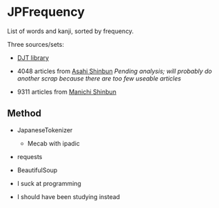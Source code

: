# JPFrequency
List of words and kanji, sorted by frequency.

Three sources/sets:

* [DJT library](http://djt.netlify.com)

* 4048 articles from [Asahi Shinbun](https://www.asahi.com/) *Pending analysis; will probably do another scrap because there are too few useable articles*

* 9311 articles from [Manichi Shinbun](https://mainichi.jp/)

## Method

* JapaneseTokenizer
  * Mecab with ipadic
  
* requests

* BeautifulSoup

* I suck at programming

* I should have been studying instead
